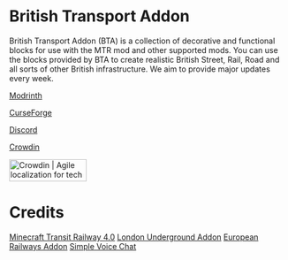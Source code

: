 # British Transport Addon

British Transport Addon (BTA) is a collection of decorative and functional blocks for use with the MTR mod and other supported mods.
You can use the blocks provided by BTA to create realistic British Street, Rail, Road and all sorts of other British
infrastructure. We aim to provide major updates every week.

[Modrinth](https://modrinth.com/mod/jta)

[CurseForge](https://legacy.curseforge.com/minecraft/mc-mods/jesses-transit-addon)

[Discord](https://discord.gg/dHbppMjwRF)

[Crowdin](https://crowdin.com/project/jta)

<a href="https://crowdin.com/?utm_source=badge&utm_medium=referral&utm_campaign=badge-add-on" rel="nofollow"><img style="width:140;height:40px" src="https://badges.crowdin.net/badge/light/crowdin-on-dark.png" srcset="https://badges.crowdin.net/badge/light/crowdin-on-dark.png 1x,https://badges.crowdin.net/badge/light/crowdin-on-dark@2x.png 2x" alt="Crowdin | Agile localization for tech companies" /></a>

# Credits

[Minecraft Transit Railway 4.0](https://github.com/minecraft-transit-railway/minecraft-transit-railway/tree/4.0.0)
[London Underground Addon](https://github.com/cherbert/mtr-london-underground-addon/tree/4.0.0)
[European Railways Addon](https://github.com/polserull/European-Railways-Addon/tree/master)
[Simple Voice Chat](https://github.com/henkelmax/simple-voice-chat)
